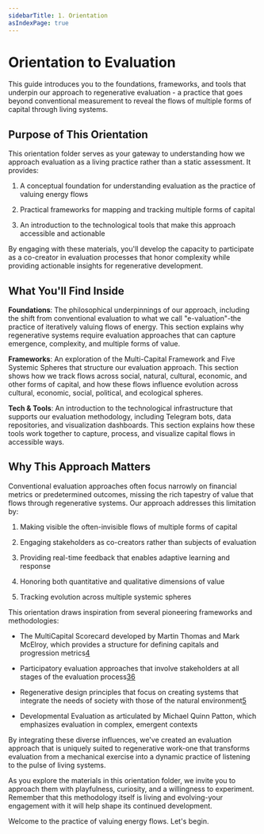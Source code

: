 ```yaml
---
sidebarTitle: 1. Orientation
asIndexPage: true
---
```

# Orientation to Evaluation

This guide introduces you to the foundations, frameworks, and tools that underpin our approach to regenerative evaluation - a practice that goes beyond conventional measurement to reveal the flows of multiple forms of capital through living systems.

## Purpose of This Orientation

This orientation folder serves as your gateway to understanding how we approach evaluation as a living practice rather than a static assessment. It provides:

1. A conceptual foundation for understanding evaluation as the practice of valuing energy flows
    
2. Practical frameworks for mapping and tracking multiple forms of capital
    
3. An introduction to the technological tools that make this approach accessible and actionable
    

By engaging with these materials, you'll develop the capacity to participate as a co-creator in evaluation processes that honor complexity while providing actionable insights for regenerative development.

## What You'll Find Inside

**Foundations**: The philosophical underpinnings of our approach, including the shift from conventional evaluation to what we call "e-valuation"-the practice of iteratively valuing flows of energy. This section explains why regenerative systems require evaluation approaches that can capture emergence, complexity, and multiple forms of value.

**Frameworks**: An exploration of the Multi-Capital Framework and Five Systemic Spheres that structure our evaluation approach. This section shows how we track flows across social, natural, cultural, economic, and other forms of capital, and how these flows influence evolution across cultural, economic, social, political, and ecological spheres.

**Tech & Tools**: An introduction to the technological infrastructure that supports our evaluation methodology, including Telegram bots, data repositories, and visualization dashboards. This section explains how these tools work together to capture, process, and visualize capital flows in accessible ways.

## Why This Approach Matters

Conventional evaluation approaches often focus narrowly on financial metrics or predetermined outcomes, missing the rich tapestry of value that flows through regenerative systems. Our approach addresses this limitation by:

1. Making visible the often-invisible flows of multiple forms of capital
    
2. Engaging stakeholders as co-creators rather than subjects of evaluation
    
3. Providing real-time feedback that enables adaptive learning and response
    
4. Honoring both quantitative and qualitative dimensions of value
    
5. Tracking evolution across multiple systemic spheres
    

This orientation draws inspiration from several pioneering frameworks and methodologies:

- The MultiCapital Scorecard developed by Martin Thomas and Mark McElroy, which provides a structure for defining capitals and progression metrics[4](https://www.betterevaluation.org/methods-approaches/methods/evaluation-framework)
    
- Participatory evaluation approaches that involve stakeholders at all stages of the evaluation process[3](https://www.bpb.de/medien/128823/155ALL.pdf)[6](https://www.betterevaluation.org/methods-approaches/approaches/participatory-evaluation)
    
- Regenerative design principles that focus on creating systems that integrate the needs of society with those of the natural environment[5](https://sciendo.com/pdf/10.2478/bipca-2021-0031)
    
- Developmental Evaluation as articulated by Michael Quinn Patton, which emphasizes evaluation in complex, emergent contexts
    

By integrating these diverse influences, we've created an evaluation approach that is uniquely suited to regenerative work-one that transforms evaluation from a mechanical exercise into a dynamic practice of listening to the pulse of living systems.

As you explore the materials in this orientation folder, we invite you to approach them with playfulness, curiosity, and a willingness to experiment. Remember that this methodology itself is living and evolving-your engagement with it will help shape its continued development.

Welcome to the practice of valuing energy flows. Let's begin.